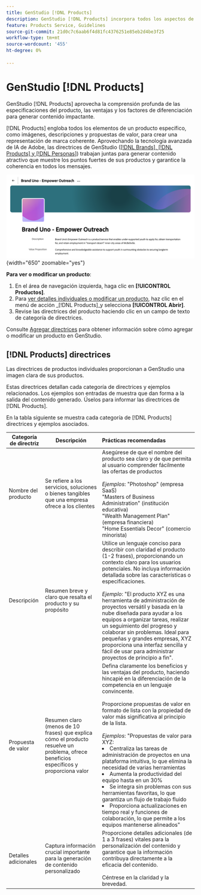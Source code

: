 ```yaml
---
title: GenStudio [!DNL Products]
description: GenStudio [!DNL Products] incorpora todos los aspectos de tu producto (imágenes, descripciones y propuestas de valor) para crear contenido relevante que resalte las fortalezas del producto y mantenga la coherencia en la mensajería del producto.
feature: Products Service, Guidelines
source-git-commit: 21d0c7c6aab6f4d81fc4376251e85eb2d4be3f25
workflow-type: tm+mt
source-wordcount: '455'
ht-degree: 0%

---
```



# GenStudio [!DNL Products]

GenStudio [!DNL Products] aprovecha la comprensión profunda de las especificaciones del producto, las ventajas y los factores de diferenciación para generar contenido impactante.

[!DNL Products] engloba todos los elementos de un producto específico, como imágenes, descripciones y propuestas de valor, para crear una representación de marca coherente. Aprovechando la tecnología avanzada de IA de Adobe, las directrices de GenStudio ([[!DNL Brands], [!DNL Products] y [!DNL Personas]](/help/user-guide/guidelines/overview.md)) trabajan juntas para generar contenido atractivo que muestre los puntos fuertes de sus productos y garantice la coherencia en todos los mensajes.

![[!DNL Products] directrices en GenStudio](/help/assets/products-guidelines.png){width="650" zoomable="yes"}

**Para ver o modificar un producto**:

1. En el área de navegación izquierda, haga clic en **[!UICONTROL Productos]**.
1. Para [ver detalles individuales o modificar un producto](add-guidelines.md#manage-products), haz clic en el menú de acción _[!DNL Products]_y selecciona **[!UICONTROL Abrir]**.
1. Revise las directrices del producto haciendo clic en un campo de texto de categoría de directrices.

Consulte [Agregar directrices](add-guidelines.md) para obtener información sobre cómo agregar o modificar un producto en GenStudio.

## [!DNL Products] directrices

Las directrices de productos individuales proporcionan a GenStudio una imagen clara de sus productos.

Estas directrices detallan cada categoría de directrices y ejemplos relacionados. Los ejemplos son entradas de muestra que dan forma a la salida del contenido generado. Úselos para informar las directrices de [!DNL Products].

En la tabla siguiente se muestra cada categoría de [!DNL Products] directrices y ejemplos asociados.

| Categoría de directriz | Descripción | Prácticas recomendadas |
| ------------------| ----------------| :---------- |
| Nombre del producto | Se refiere a los servicios, soluciones o bienes tangibles que una empresa ofrece a los clientes | Asegúrese de que el nombre del producto sea claro y de que permita al usuario comprender fácilmente las ofertas de productos <br><br>_Ejemplos_: &quot;Photoshop&quot; (empresa SaaS)<br>&quot;Masters of Business Administration&quot; (institución educativa)<br>&quot;Wealth Management Plan&quot; (empresa financiera)<br>&quot;Home Essentials Decor&quot; (comercio minorista) |
| Descripción | Resumen breve y claro que resalta el producto y su propósito | Utilice un lenguaje conciso para describir con claridad el producto (1-2 frases), proporcionando un contexto claro para los usuarios potenciales. No incluya información detallada sobre las características o especificaciones.<br><br>_Ejemplo_: &quot;El producto XYZ es una herramienta de administración de proyectos versátil y basada en la nube diseñada para ayudar a los equipos a organizar tareas, realizar un seguimiento del progreso y colaborar sin problemas. Ideal para pequeñas y grandes empresas, XYZ proporciona una interfaz sencilla y fácil de usar para administrar proyectos de principio a fin&quot;. |
| Propuesta de valor | Resumen claro (menos de 10 frases) que explica cómo el producto resuelve un problema, ofrece beneficios específicos y proporciona valor | Defina claramente los beneficios y las ventajas del producto, haciendo hincapié en la diferenciación de la competencia en un lenguaje convincente.<br><br>Proporcione propuestas de valor en formato de lista con la propiedad de valor más significativa al principio de la lista.<br><br>_Ejemplos_: &quot;Propuestas de valor para XYZ:<br><li>Centraliza las tareas de administración de proyectos en una plataforma intuitiva, lo que elimina la necesidad de varias herramientas</li><li>Aumenta la productividad del equipo hasta en un 30%</li><li>Se integra sin problemas con sus herramientas favoritas, lo que garantiza un flujo de trabajo fluido</li><li>Proporciona actualizaciones en tiempo real y funciones de colaboración, lo que permite a los equipos mantenerse alineados&quot;</li> |
| Detalles adicionales | Captura información crucial importante para la generación de contenido personalizado | Proporcione detalles adicionales (de 1 a 3 frases) vitales para la personalización del contenido y garantice que la información contribuya directamente a la eficacia del contenido.<br><br>Céntrese en la claridad y la brevedad. |
